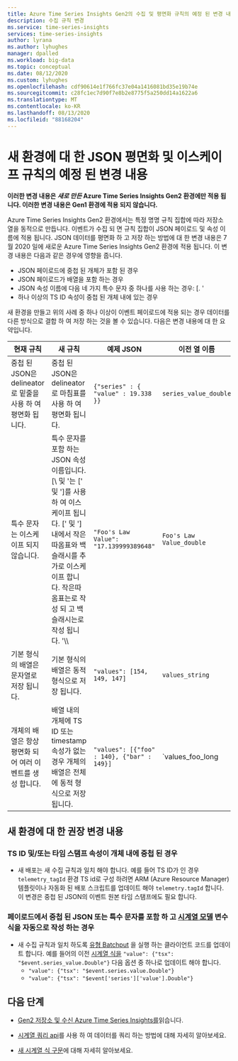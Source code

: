 ```yaml
---
title: Azure Time Series Insights Gen2의 수집 및 평면화 규칙의 예정 된 변경 내용 | Microsoft Docs
description: 수집 규칙 변경
ms.service: time-series-insights
services: time-series-insights
author: lyrana
ms.author: lyhughes
manager: dpalled
ms.workload: big-data
ms.topic: conceptual
ms.date: 08/12/2020
ms.custom: lyhughes
ms.openlocfilehash: cdf90614e1f766fc37e04a1416081bd35e19b74e
ms.sourcegitcommit: c28fc1ec7d90f7e8b2e8775f5a250dd14a1622a6
ms.translationtype: MT
ms.contentlocale: ko-KR
ms.lasthandoff: 08/13/2020
ms.locfileid: "88168204"
---
```

# <a name="upcoming-changes-to-the-json-flattening-and-escaping-rules-for-new-environments"></a>새 환경에 대 한 JSON 평면화 및 이스케이프 규칙의 예정 된 변경 내용

**이러한 변경 내용은 *새로 만든* Azure Time Series Insights Gen2 환경에만 적용 됩니다. 이러한 변경 내용은 Gen1 환경에 적용 되지 않습니다.**

Azure Time Series Insights Gen2 환경에서는 특정 명명 규칙 집합에 따라 저장소 열을 동적으로 만듭니다. 이벤트가 수집 되 면 규칙 집합이 JSON 페이로드 및 속성 이름에 적용 됩니다. JSON 데이터를 평면화 하 고 저장 하는 방법에 대 한 변경 내용은 7 월 2020 일에 새로운 Azure Time Series Insights Gen2 환경에 적용 됩니다. 이 변경 내용은 다음과 같은 경우에 영향을 줍니다.

* JSON 페이로드에 중첩 된 개체가 포함 된 경우
* JSON 페이로드가 배열을 포함 하는 경우
* JSON 속성 이름에 다음 네 가지 특수 문자 중 하나를 사용 하는 경우: [\. '
* 하나 이상의 TS ID 속성이 중첩 된 개체 내에 있는 경우

새 환경을 만들고 위의 사례 중 하나 이상이 이벤트 페이로드에 적용 되는 경우 데이터를 다른 방식으로 결합 하 여 저장 하는 것을 볼 수 있습니다. 다음은 변경 내용에 대 한 요약입니다.

| 현재 규칙 | 새 규칙 | 예제 JSON | 이전 열 이름 | 새 열 이름
|---|---| ---| ---|  ---|
| 중첩 된 JSON은 delineator로 밑줄을 사용 하 여 평면화 됩니다. |중첩 된 JSON은 delineator로 마침표를 사용 하 여 평면화 됩니다.  | ``{"series" : { "value" : 19.338 }}`` | `series_value_double` |`series.value_double` |
| 특수 문자는 이스케이프 되지 않습니다. | 특수 문자를 포함 하는 JSON 속성 이름입니다. [\ 및 '는 [' 및 ']를 사용 하 여 이스케이프 됩니다. [' 및 '] 내에서 작은따옴표와 백슬래시를 추가로 이스케이프 합니다. 작은따옴표는로 작성 되 고 백슬래시는로 작성 됩니다. \'\\\  | ```"Foo's Law Value": "17.139999389648"``` | `Foo's Law Value_double` | `['Foo\'s Law Value']_double` |
| 기본 형식의 배열은 문자열로 저장 됩니다. | 기본 형식의 배열은 동적 형식으로 저장 됩니다.  | `"values": [154, 149, 147]` | `values_string`  | `values_dynamic` |
개체의 배열은 항상 평면화 되어 여러 이벤트를 생성 합니다. | 배열 내의 개체에 TS ID 또는 timestamp 속성가 없는 경우 개체의 배열은 전체에 동적 형식으로 저장 됩니다. | `"values": [{"foo" : 140}, {"bar" : 149}]` | `values_foo_long | values_bar_long` | `values_dynamic` |

## <a name="recommended-changes-for-new-environments"></a>새 환경에 대 한 권장 변경 내용

### <a name="if-your-ts-id-andor-timestamp-property-is-nested-within-an-object"></a>TS ID 및/또는 타임 스탬프 속성이 개체 내에 중첩 된 경우

* 새 배포는 새 수집 규칙과 일치 해야 합니다. 예를 들어 TS ID가 인 경우 `telemetry_tagId` 환경 TS id로 구성 하려면 ARM (Azure Resource Manager) 템플릿이나 자동화 된 배포 스크립트를 업데이트 해야 `telemetry.tagId` 합니다. 이 변경은 중첩 된 JSON의 이벤트 원본 타임 스탬프에도 필요 합니다.

### <a name="if-your-payload-contains-nested-json-or-special-characters-and-you-automate-authoring-time-series-model-variable-expressions"></a>페이로드에서 중첩 된 JSON 또는 특수 문자를 포함 하 고 [시계열 모델](.\time-series-insights-update-tsm.md) 변수 식을 자동으로 작성 하는 경우

* 새 수집 규칙과 일치 하도록 [유형 Batchput](https://docs.microsoft.com/rest/api/time-series-insights/dataaccessgen2/timeseriestypes/executebatch#typesbatchput) 을 실행 하는 클라이언트 코드를 업데이트 합니다. 예를 들어의 이전 [시계열 식을](https://docs.microsoft.com/rest/api/time-series-insights/reference-time-series-expression-syntax) `"value": {"tsx": "$event.series_value.Double"}` 다음 옵션 중 하나로 업데이트 해야 합니다.
  * `"value": {"tsx": "$event.series.value.Double"}`
  * `"value": {"tsx": "$event['series']['value'].Double"}`

## <a name="next-steps"></a>다음 단계

* [Gen2 저장소 및 수신 Azure Time Series Insights를](./time-series-insights-update-storage-ingress.md)읽습니다.

* [시계열 쿼리 api](./concepts-query-overview.md)를 사용 하 여 데이터를 쿼리 하는 방법에 대해 자세히 알아보세요.

* [새 시계열 식 구문](https://docs.microsoft.com/rest/api/time-series-insights/reference-time-series-expression-syntax)에 대해 자세히 알아보세요.
